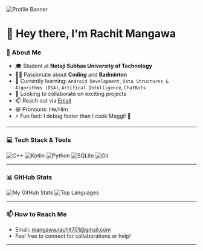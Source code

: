 <!-- ============================== -->
<!--          Profile Banner        -->
<!-- ============================== -->

<!-- You can replace this URL with your own banner image -->
![Profile Banner](https://drive.google.com/uc?export=view&id=1wNrXallxzwth50tdECoORZ60k38ZzmwJ)

# 👋 Hey there, I'm **Rachit Mangawa**

### 🚀 About Me
- 🎓 Student at **Netaji Subhas University of Technology**
- 👨‍💻 Passionate about **Coding** and **Badminton**
- 🌱 Currently learning: `Android Development`, `Data Structures & Algorithms (DSA)`, `Artifical Intelligence`, `ChatBots`
- 🤝 Looking to collaborate on exciting projects
- 📫 Reach out via [Email](mailto:mangawa.rachit701@gmail.com)
- 😄 Pronouns: He/Him  
- ⚡ Fun fact: I debug faster than I cook Maggi! 🍜

---

### 💻 Tech Stack & Tools

![C++](https://img.shields.io/badge/C++-00599C?style=for-the-badge&logo=c%2B%2B&logoColor=white)
![Kotlin](https://img.shields.io/badge/Kotlin-7F52FF?style=for-the-badge&logo=kotlin&logoColor=white)
![Python](https://img.shields.io/badge/Python-FFD43B?style=for-the-badge&logo=python&logoColor=blue)
![SQLite](https://img.shields.io/badge/SQLite-003B57?style=for-the-badge&logo=sqlite&logoColor=white)
![Git](https://img.shields.io/badge/Git-F05032?style=for-the-badge&logo=git&logoColor=white)

---

### 📊 GitHub Stats

![My GitHub Stats](https://github-readme-stats.vercel.app/api?username=IDKHowToCodeFR&show_icons=true&theme=tokyonight&count_private=true)
![Top Languages](https://github-readme-stats.vercel.app/api/top-langs/?username=IDKHowToCodeFR&theme=tokyonight)

---

<!-- ### 🧠 Fun Side Projects

- 🤖 **AI-Powered Code Help Discord Bot** — Helps with code queries & debugging  
- 🌾 **Precision Agriculture Tool** — React frontend + FastAPI + TensorFlow backend  
- 📱 **Android Apps** — Simplifying everyday tasks & learning new tech  

---
-->

### 📫 How to Reach Me

- Email: [mangawa.rachit701@gmail.com](mailto:mangawa.rachit701@gmail.com)  
- Feel free to connect for collaborations or help!


<!-- ============================== -->
<!--      Optional: Pinned Projects -->
<!-- ============================== -->

<!-- ## 🔥 Pinned Projects

| Project Name                          | Description                              | Link                                      |
|-------------------------------------|------------------------------------------|-------------------------------------------|
| [AI Code Help Bot](https://github.com/Rachit-Mangawa/code-help-bot) | Discord bot for coding help and debugging | https://github.com/Rachit-Mangawa/code-help-bot |
| [Precision Agriculture](https://github.com/Rachit-Mangawa/precision-agri) | React + FastAPI + TensorFlow agriculture project | https://github.com/Rachit-Mangawa/precision-agri |
| [My Android Portfolio](https://github.com/Rachit-Mangawa/android-portfolio) | Collection of Android apps | https://github.com/Rachit-Mangawa/android-portfolio |
-->
---


<!---
Rachit-Mangawa/Rachit-Mangawa is a ✨ special ✨ repository because its `README.md` (this file) appears on your GitHub profile.
You can click the Preview link to take a look at your changes.
--->
